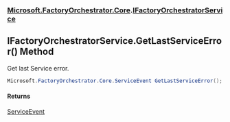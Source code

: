 ### [Microsoft.FactoryOrchestrator.Core](Microsoft_FactoryOrchestrator_Core.md 'Microsoft.FactoryOrchestrator.Core').[IFactoryOrchestratorService](IFactoryOrchestratorService.md 'Microsoft.FactoryOrchestrator.Core.IFactoryOrchestratorService')
## IFactoryOrchestratorService.GetLastServiceError() Method
Get last Service error.  
```csharp
Microsoft.FactoryOrchestrator.Core.ServiceEvent GetLastServiceError();
```
#### Returns
[ServiceEvent](ServiceEvent.md 'Microsoft.FactoryOrchestrator.Core.ServiceEvent')  
